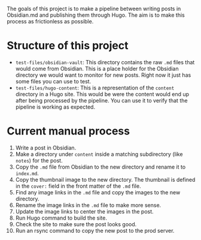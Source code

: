 The goals of this project is to make a pipeline between writing posts in Obsidian.md and publishing them through Hugo. The aim is to make this process as frictionless as possible.

# Structure of this project
- `test-files/obsidian-vault`: This directory contains the raw `.md` files that would come from Obsidian. This is a place holder for the Obsidian directory we would want to monitor for new posts. Right now it just has some files you can use to test.
- `test-files/hugo-content`: This is a representation of the `content` directory in a Hugo site. This would be were the content would end up after being processed by the pipeline. You can use it to verify that the pipeline is working as expected.

# Current manual process
1. Write a post in Obsidian.
2. Make a directory under `content` inside a matching subdirectory (like `notes`) for the post.
3. Copy the `.md` file from Obsidian to the new directory and rename it to `index.md`.
4. Copy the thumbnail image to the new directory. The thumbnail is defined in the `cover:` field in the front matter of the `.md` file.
5. Find any image links in the `.md` file and copy the images to the new directory.
6. Rename the image links in the `.md` file to make more sense.
7. Update the image links to center the images in the post.
8. Run Hugo command to build the site.
9. Check the site to make sure the post looks good.
10. Run an rsync command to copy the new post to the prod server.